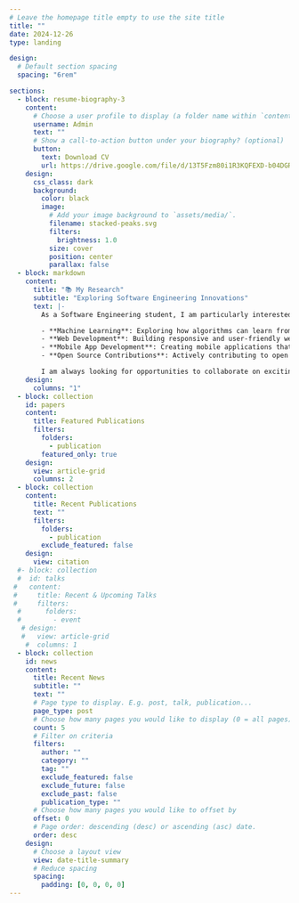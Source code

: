 ```yaml
---
# Leave the homepage title empty to use the site title
title: ""
date: 2024-12-26
type: landing

design:
  # Default section spacing
  spacing: "6rem"

sections:
  - block: resume-biography-3
    content:
      # Choose a user profile to display (a folder name within `content/authors/`)
      username: Admin
      text: ""
      # Show a call-to-action button under your biography? (optional)
      button:
        text: Download CV
        url: https://drive.google.com/file/d/13T5Fzm80i1R3KQFEXD-b04DGRXy3Q-TP/view?usp=drive_link
    design:
      css_class: dark
      background:
        color: black
        image:
          # Add your image background to `assets/media/`.
          filename: stacked-peaks.svg
          filters:
            brightness: 1.0
          size: cover
          position: center
          parallax: false
  - block: markdown
    content:
      title: "📚 My Research"
      subtitle: "Exploring Software Engineering Innovations"
      text: |-
        As a Software Engineering student, I am particularly interested in the following areas:

        - **Machine Learning**: Exploring how algorithms can learn from data to make predictions and improve decision-making.
        - **Web Development**: Building responsive and user-friendly web applications using modern frameworks.
        - **Mobile App Development**: Creating mobile applications that enhance user experience and accessibility.
        - **Open Source Contributions**: Actively contributing to open source projects to improve my coding skills and collaborate with other developers.

        I am always looking for opportunities to collaborate on exciting projects and research. Please feel free to reach out if you are interested in working together! 😃
    design:
      columns: "1"
  - block: collection
    id: papers
    content:
      title: Featured Publications
      filters:
        folders:
          - publication
        featured_only: true
    design:
      view: article-grid
      columns: 2
  - block: collection
    content:
      title: Recent Publications
      text: ""
      filters:
        folders:
          - publication
        exclude_featured: false
    design:
      view: citation
  #- block: collection
  #  id: talks
 #   content:
 #     title: Recent & Upcoming Talks
 #     filters:
  #      folders:
  #        - event
   # design:
   #   view: article-grid
    #  columns: 1
  - block: collection
    id: news
    content:
      title: Recent News
      subtitle: ""
      text: ""
      # Page type to display. E.g. post, talk, publication...
      page_type: post
      # Choose how many pages you would like to display (0 = all pages)
      count: 5
      # Filter on criteria
      filters:
        author: ""
        category: ""
        tag: ""
        exclude_featured: false
        exclude_future: false
        exclude_past: false
        publication_type: ""
      # Choose how many pages you would like to offset by
      offset: 0
      # Page order: descending (desc) or ascending (asc) date.
      order: desc
    design:
      # Choose a layout view
      view: date-title-summary
      # Reduce spacing
      spacing:
        padding: [0, 0, 0, 0]
---
```

